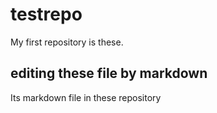 # testrepo
My first repository is these.
## editing these file by markdown 
 Its markdown file in these repository
